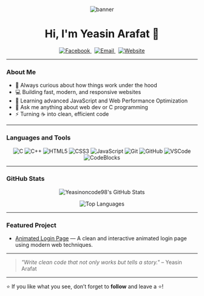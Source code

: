 <!-- Banner Image -->
<p align="center">
  <img src="https://github.com/Yeasinoncode98/Yeasinoncode98/blob/main/assets/banner.png" alt="banner" />
</p>

<h1 align="center">
  Hi, I'm Yeasin Arafat 👋
</h1>

<p align="center">
  <a href="https://www.facebook.com/share/1EKw8yU3LC/?mibextid=wwXIfr" target="_blank">
    <img alt="Facebook" src="https://img.shields.io/badge/Facebook-1877f2?style=for-the-badge&logo=facebook&logoColor=white" />
  </a>
  &nbsp;
  <a href="mailto:devoncode98@gmail.com" target="_blank">
    <img alt="Email" src="https://img.shields.io/badge/Email-ea4335?style=for-the-badge&logo=gmail&logoColor=white" />
  </a>
  &nbsp;
  <a href="https://redwine1207.my.canva.site/" target="_blank">
    <img alt="Website" src="https://img.shields.io/badge/Website-000000?style=for-the-badge&logo=internetexplorer&logoColor=white" />
  </a>
</p>

---

### About Me

- 🧠 Always curious about how things work under the hood  
- 💻 Building fast, modern, and responsive websites  
- 🌱 Learning advanced JavaScript and Web Performance Optimization  
- 💬 Ask me anything about web dev or C programming  
- ⚡ Turning ☕ into clean, efficient code

---

### Languages and Tools

<p align="center">
  <img alt="C" src="https://img.shields.io/badge/C-00599C?style=for-the-badge&logo=c&logoColor=white" />
  <img alt="C++" src="https://img.shields.io/badge/C++-00599C?style=for-the-badge&logo=c%2B%2B&logoColor=white" />
  <img alt="HTML5" src="https://img.shields.io/badge/HTML5-e34c26?style=for-the-badge&logo=html5&logoColor=white" />
  <img alt="CSS3" src="https://img.shields.io/badge/CSS3-264de4?style=for-the-badge&logo=css3&logoColor=white" />
  <img alt="JavaScript" src="https://img.shields.io/badge/JavaScript-f7df1e?style=for-the-badge&logo=javascript&logoColor=black" />
  <img alt="Git" src="https://img.shields.io/badge/Git-F05032?style=for-the-badge&logo=git&logoColor=white" />
  <img alt="GitHub" src="https://img.shields.io/badge/GitHub-181717?style=for-the-badge&logo=github&logoColor=white" />
  <img alt="VSCode" src="https://img.shields.io/badge/VSCode-007ACC?style=for-the-badge&logo=visual-studio-code&logoColor=white" />
  <img alt="CodeBlocks" src="https://img.shields.io/badge/CodeBlocks-0090ff?style=for-the-badge&logo=codeblocks&logoColor=white" />
</p>

---

### GitHub Stats

<p align="center">
  <img src="https://github-readme-stats.vercel.app/api?username=Yeasinoncode98&show_icons=true&count_private=true&theme=tokyonight" alt="Yeasinoncode98's GitHub Stats" />
</p>

<p align="center">
  <img src="https://github-readme-stats.vercel.app/api/top-langs/?username=Yeasinoncode98&layout=compact&theme=tokyonight" alt="Top Languages" />
</p>

---

### Featured Project

- [Animated Login Page](https://github.com/Yeasinoncode98/Projects/tree/main/03_Animated_LoginPage) — A clean and interactive animated login page using modern web techniques.

---

> _"Write clean code that not only works but tells a story."_ – Yeasin Arafat

---

⭐️ If you like what you see, don’t forget to **follow** and leave a ⭐!


